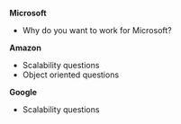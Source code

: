 **Microsoft**
* Why do you want to work for Microsoft?

**Amazon**
* Scalability questions
* Object oriented questions

**Google**
* Scalability questions

